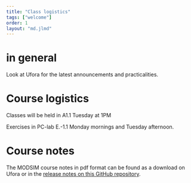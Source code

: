 ```yaml
---
title: "Class logistics"
tags: ["welcome"]
order: 1
layout: "md.jlmd"
---
```


<style>
main a img {
    width: 5rem;
    margin: 1rem;
}
</style>

# in general

Look at Ufora for the latest announcements and practicalities.

# Course logistics

Classes will be held in A1.1 Tuesday at 1PM

Exercises in PC-lab E.-1.1 Monday mornings and Tuesday afternoon.

# Course notes

The MODSIM course notes in pdf format can be found as a download on Ufora or in the [release notes on this GitHub repository](https://github.com/Kermit-UGent/ModSim/releases).